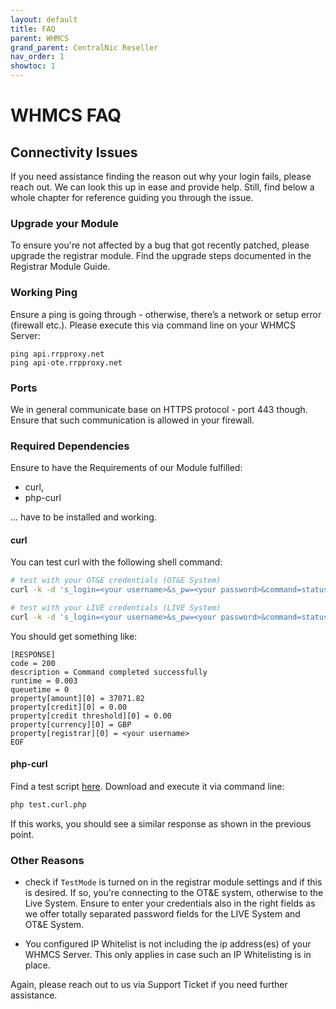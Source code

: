 ```yaml
---
layout: default
title: FAQ
parent: WHMCS
grand_parent: CentralNic Reseller
nav_order: 1
showtoc: 1
---
```


# WHMCS FAQ

## Connectivity Issues

If you need assistance finding the reason out why your login fails, please reach out. We can look this up in ease and provide help. Still, find below a whole chapter for reference guiding you through the issue.

### Upgrade your Module

To ensure you're not affected by a bug that got recently patched, please upgrade the registrar module. Find the upgrade steps documented in the Registrar Module Guide.

### Working Ping

Ensure a ping is going through - otherwise, there’s a network or setup error (firewall etc.). Please execute this via command line on your WHMCS Server:

```text
ping api.rrpproxy.net
ping api-ote.rrpproxy.net
```

### Ports

We in general communicate base on HTTPS protocol - port 443 though.
Ensure that such communication is allowed in your firewall.

### Required Dependencies

Ensure to have the Requirements of our Module fulfilled:

* curl,
* php-curl 

... have to be installed and working.

#### curl

You can test curl with the following shell command:

```bash
# test with your OT&E credentials (OT&E System)
curl -k -d 's_login=<your username>&s_pw=<your password>&command=statusaccount' https://api-ote.rrpproxy.net/api/call.cgi

# test with your LIVE credentials (LIVE System)
curl -k -d 's_login=<your username>&s_pw=<your password>&command=statusaccount' https://api.rrpproxy.net/api/call.cgi
```

You should get something like:

```text
[RESPONSE]
code = 200
description = Command completed successfully
runtime = 0.003
queuetime = 0
property[amount][0] = 37071.82
property[credit][0] = 0.00
property[credit threshold][0] = 0.00
property[currency][0] = GBP
property[registrar][0] = <your username>
EOF
```

#### php-curl

Find a test script [here](https://raw.githubusercontent.com/centralnicgroup-opensource/rtldev-middleware-whmcs/archive/cnic/test.curl.php). Download and execute it via command line:

```bash
php test.curl.php
```

If this works, you should see a similar response as shown in the previous point.

### Other Reasons

* check if `TestMode` is turned on in the registrar module settings and if this is desired. If so, you're connecting to the OT&E system, otherwise to the Live System. Ensure to enter your credentials also in the right fields as we offer totally separated password fields for the LIVE System and OT&E System.

* You configured IP Whitelist is not including the ip address(es) of your WHMCS Server. This only applies in case such an IP Whitelisting is in place.

Again, please reach out to us via Support Ticket if you need further assistance.